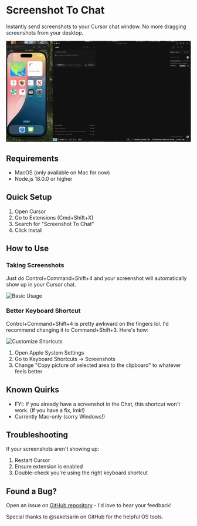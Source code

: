 # Screenshot To Chat

Instantly send screenshots to your Cursor chat window. No more dragging screenshots from your desktop.

![Demo](assets/demo.gif)


## Requirements

- MacOS (only available on Mac for now)
- Node.js 18.0.0 or higher

## Quick Setup

1. Open Cursor
2. Go to Extensions (Cmd+Shift+X)
3. Search for "Screenshot To Chat"
4. Click Install

## How to Use

### Taking Screenshots

Just do Control+Command+Shift+4 and your screenshot will automatically show up in your Cursor chat.

![Basic Usage](assets/basic-usage.gif)


### Better Keyboard Shortcut

Control+Command+Shift+4 is pretty awkward on the fingers lol. I'd recommend changing it to Command+Shift+3. Here's how:

![Customize Shortcuts](assets/customize-shortcuts.gif)

1. Open Apple System Settings
2. Go to Keyboard Shortcuts -> Screenshots
3. Change "Copy picture of selected area to the clipboard" to whatever feels better



## Known Quirks

- FYI: If you already have a screenshot in the Chat, this shortcut won't work. (If you have a fix, lmk!)
- Currently Mac-only (sorry Windows!)

## Troubleshooting

If your screenshots aren't showing up:
1. Restart Cursor
2. Ensure extension is enabled
3. Double-check you're using the right keyboard shortcut

## Found a Bug?

Open an issue on [GitHub repository](https://github.com/malekai-gauntlet/screenshot) - I'd love to hear your feedback!

Special thanks to @saketsarin on GitHub for the helpful OS tools.